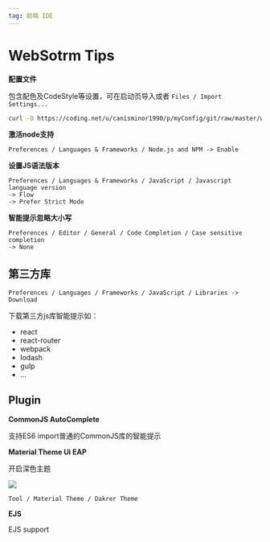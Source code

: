 ```yaml
---
tag: 前端 IDE
---
```




# WebSotrm Tips



**配置文件**

包含配色及CodeStyle等设置，可在启动页导入或者 `Files / Import Settings...`

```bash
curl -O https://coding.net/u/canisminor1990/p/myConfig/git/raw/master/webStorm/settings.jar
```



**激活node支持**

```white
Preferences / Languages & Frameworks / Node.js and NPM -> Enable
```



**设置JS语法版本**

```white
Preferences / Languages & Frameworks / JavaScript / Javascript language version
-> Flow
-> Prefer Strict Mode
```



**智能提示忽略大小写**

```white
Preferences / Editor / General / Code Completion / Case sensitive completion
-> None
```



## 第三方库



```white
Preferences / Languages / Frameworks / JavaScript / Libraries -> Download
```



下载第三方js库智能提示如：

- react
- react-router
- webpack
- lodash
- gulp
- ...



## Plugin



**CommonJS AutoComplete**

支持ES6 import普通的CommonJS库的智能提示



**Material Theme Ui EAP**

开启深色主题

![](https://o4j4l4n7h.qnssl.com/2017-09-12-091651.jpg)

```white
Tool / Material Theme / Dakrer Theme
```



**EJS**

EJS support